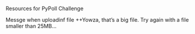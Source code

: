 Resources for PyPoll Challenge

Messge when uploadinf file
++Yowza, that’s a big file. Try again with a file smaller than 25MB... 
